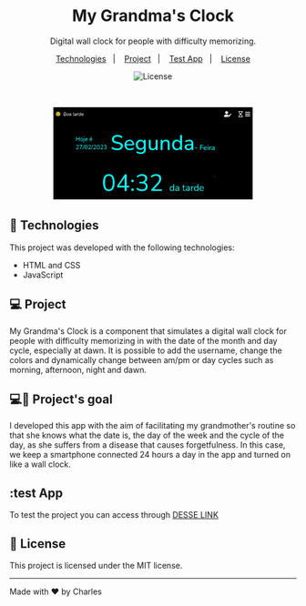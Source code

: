 <h1 align="center"> My Grandma's Clock </h1>

<p align="center">
Digital wall clock for people with difficulty memorizing.
</p>

<p align="center">
  <a href="#-technologies">Technologies</a>&nbsp;&nbsp;&nbsp;|&nbsp;&nbsp;&nbsp;
  <a href="#-project">Project</a>&nbsp;&nbsp;&nbsp;|&nbsp;&nbsp;&nbsp;
  <a href="#-testApp">Test App</a>&nbsp;&nbsp;&nbsp;|&nbsp;&nbsp;&nbsp;
  <a href="#memo-license">License</a>
</p>

<p align="center">
  <img alt="License" src="https://img.shields.io/static/v1?label=license&message=MIT&color=49AA26&labelColor=000000">
</p>

<br>

<p align="center">
  <img alt="" src=".github/preview.png" width="70%">
</p>

<a id="user-content--technologies" class="anchor" aria-hidden="true" href="#-technologies"></a>
## 🚀 Technologies

This project was developed with the following technologies:

- HTML and CSS
- JavaScript

<a id="user-content--project" class="anchor" aria-hidden="true" href="#-project"></a>
## 💻 Project

My Grandma's Clock is a component that simulates a digital wall clock for people with difficulty memorizing in with the date of the month and day cycle, especially at dawn.
It is possible to add the username, change the colors and dynamically change between am/pm or day cycles such as morning, afternoon, night and dawn.

## 💻🔖 Project's goal
I developed this app with the aim of facilitating my grandmother's routine so that she knows what the date is, the day of the week and the cycle of the day, as she suffers from a disease that causes forgetfulness.
In this case, we keep a smartphone connected 24 hours a day in the app and turned on like a wall clock.

<a id="user-content--testApp" class="anchor" aria-hidden="true" href="#-testApp"></a>
## :test App
To test the project you can access through  [DESSE LINK](https://charles-mrt.github.io/my-grandma-clock/)


<a id="user-content--memo-license" class="anchor" aria-hidden="true" href="#-memo-license"></a>
## :memo: License

This project is licensed under the MIT license.

---

Made with ♥ by Charles
